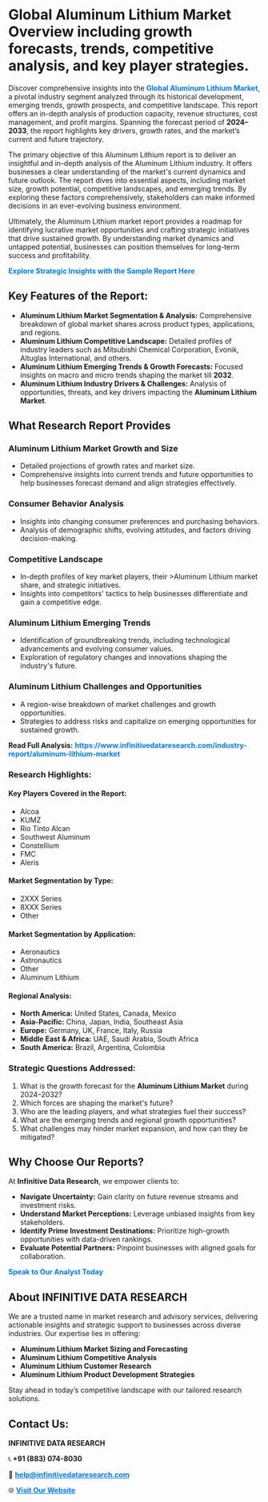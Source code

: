 <h1>Global Aluminum Lithium Market Overview including growth forecasts, trends, competitive analysis, and key player strategies.</h1>
<p>
Discover comprehensive insights into the 
<a href="https://www.infinitivedataresearch.com/industry-report/aluminum-lithium-market" rel="dofollow" style="color: #007BFF; text-decoration: none;"><strong>Global Aluminum Lithium Market</strong></a>, a pivotal industry segment analyzed through its historical development, emerging trends, growth prospects, and competitive landscape. This report offers an in-depth analysis of production capacity, revenue structures, cost management, and profit margins. Spanning the forecast period of <strong>2024–2033</strong>, the report highlights key drivers, growth rates, and the market’s current and future trajectory.
</p>
<p>
The primary objective of this Aluminum Lithium report is to deliver an insightful and in-depth analysis of the Aluminum Lithium industry. It offers businesses a clear understanding of the market's current dynamics and future outlook. The report dives into essential aspects, including market size, growth potential, competitive landscapes, and emerging trends. By exploring these factors comprehensively, stakeholders can make informed decisions in an ever-evolving business environment.
</p>
<p>
Ultimately, the Aluminum Lithium market report provides a roadmap for identifying lucrative market opportunities and crafting strategic initiatives that drive sustained growth. By understanding market dynamics and untapped potential, businesses can position themselves for long-term success and profitability.
</p>
<p>
<a href="https://www.infinitivedataresearch.com/request-sample/reportId=107699" style="color: #007BFF; text-decoration: none;"><strong>Explore Strategic Insights with the Sample Report Here</strong></a>
</p>

<h2>Key Features of the Report:</h2>
<ul>
<li><strong>Aluminum Lithium Market Segmentation & Analysis:</strong> Comprehensive breakdown of global market shares across product types, applications, and regions.</li>
<li><strong>Aluminum Lithium Competitive Landscape:</strong> Detailed profiles of industry leaders such as Mitsubishi Chemical Corporation, Evonik, Altuglas International, and others.</li>
<li><strong>Aluminum Lithium Emerging Trends & Growth Forecasts:</strong> Focused insights on macro and micro trends shaping the market till <strong>2032</strong>.</li>
<li><strong>Aluminum Lithium Industry Drivers & Challenges:</strong> Analysis of opportunities, threats, and key drivers impacting the <strong>Aluminum Lithium Market</strong>.</li>
</ul>

<h2>What Research Report Provides</h2>
<h3>Aluminum Lithium Market Growth and Size</h3>
<ul>
<li>Detailed projections of growth rates and market size.</li>
<li>Comprehensive insights into current trends and future opportunities to help businesses forecast demand and align strategies effectively.</li>
</ul>

<h3>Consumer Behavior Analysis</h3>
<ul>
<li>Insights into changing consumer preferences and purchasing behaviors.</li>
<li>Analysis of demographic shifts, evolving attitudes, and factors driving decision-making.</li>
</ul>

<h3>Competitive Landscape</h3>
<ul>
<li>In-depth profiles of key market players, their >Aluminum Lithium market share, and strategic initiatives.</li>
<li>Insights into competitors' tactics to help businesses differentiate and gain a competitive edge.</li>
</ul>

<h3>Aluminum Lithium Emerging Trends</h3>
<ul>
<li>Identification of groundbreaking trends, including technological advancements and evolving consumer values.</li>
<li>Exploration of regulatory changes and innovations shaping the industry's future.</li>
</ul>

<h3>Aluminum Lithium Challenges and Opportunities</h3>
<ul>
<li>A region-wise breakdown of market challenges and growth opportunities.</li>
<li>Strategies to address risks and capitalize on emerging opportunities for sustained growth.</li>
</ul>
<p><strong>Read Full Analysis:</strong> <a href="https://www.infinitivedataresearch.com/industry-report/aluminum-lithium-market" rel="dofollow" style="color: #007BFF; text-decoration: none;"><strong>https://www.infinitivedataresearch.com/industry-report/aluminum-lithium-market</strong></a></p>
<h3>Research Highlights:</h3>
<h4>Key Players Covered in the Report:</h4>
<ul><li>Alcoa</li><li>KUMZ</li><li>Rio Tinto Alcan</li><li>Southwest Aluminum</li><li>Constellium</li><li>FMC</li><li>Aleris</li></ul>
<h4>Market Segmentation by Type:</h4>
<ul><li>2XXX Series</li><li>8XXX Series</li><li>Other</li></ul>
<h4>Market Segmentation by Application:</h4>
<ul><li>Aeronautics</li><li>Astronautics</li><li>Other</li><li>Aluminum Lithium</li></ul>

<h4>Regional Analysis:</h4>
<ul>
<li><strong>North America:</strong> United States, Canada, Mexico</li>
<li><strong>Asia-Pacific:</strong> China, Japan, India, Southeast Asia</li>
<li><strong>Europe:</strong> Germany, UK, France, Italy, Russia</li>
<li><strong>Middle East & Africa:</strong> UAE, Saudi Arabia, South Africa</li>
<li><strong>South America:</strong> Brazil, Argentina, Colombia</li>
</ul>

<h3>Strategic Questions Addressed:</h3>
<ol>
<li>What is the growth forecast for the <strong>Aluminum Lithium Market</strong> during 2024–2032?</li>
<li>Which forces are shaping the market's future?</li>
<li>Who are the leading players, and what strategies fuel their success?</li>
<li>What are the emerging trends and regional growth opportunities?</li>
<li>What challenges may hinder market expansion, and how can they be mitigated?</li>
</ol>

<h2>Why Choose Our Reports?</h2>
<p>At <strong>Infinitive Data Research</strong>, we empower clients to:</p>
<ul>
<li><strong>Navigate Uncertainty:</strong> Gain clarity on future revenue streams and investment risks.</li>
<li><strong>Understand Market Perceptions:</strong> Leverage unbiased insights from key stakeholders.</li>
<li><strong>Identify Prime Investment Destinations:</strong> Prioritize high-growth opportunities with data-driven rankings.</li>
<li><strong>Evaluate Potential Partners:</strong> Pinpoint businesses with aligned goals for collaboration.</li>
</ul>
<p><a href="https://www.infinitivedataresearch.com/industry-report/aluminum-lithium-market" rel="dofollow" style="color: #007BFF; text-decoration: none;"><strong>Speak to Our Analyst Today</strong></a></p>

<h2>About INFINITIVE DATA RESEARCH</h2>
<p>We are a trusted name in market research and advisory services, delivering actionable insights and strategic support to businesses across diverse industries. Our expertise lies in offering:</p>
<ul>
<li><strong>Aluminum Lithium Market Sizing and Forecasting</strong></li>
<li><strong>Aluminum Lithium Competitive Analysis</strong></li>
<li><strong>Aluminum Lithium Customer Research</strong></li>
<li><strong>Aluminum Lithium Product Development Strategies</strong></li>
</ul>
<p>Stay ahead in today’s competitive landscape with our tailored research solutions.</p>

<h2>Contact Us:</h2>
<p><strong>INFINITIVE DATA RESEARCH</strong></p>
<p>📞 <strong>+91 (883) 074-8030</strong></p>
<p>📧 <strong><a href="mailto:help@infinitivedataresearch.com" style="color: #007BFF;">help@infinitivedataresearch.com</a></strong></p>
<p>🌐 <strong><a href="https://www.infinitivedataresearch.com" rel="dofollow" style="color: #007BFF;">Visit Our Website</a></strong></p>